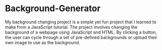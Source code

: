 # Background-Generator
My background changing project is a simple yet fun project that I learned to make from a JavaScript tutorial. The project involves changing the background of a webpage using JavaScript and HTML. By clicking a button, the user can cycle through a set of pre-defined backgrounds or upload their own image to use as the background.
